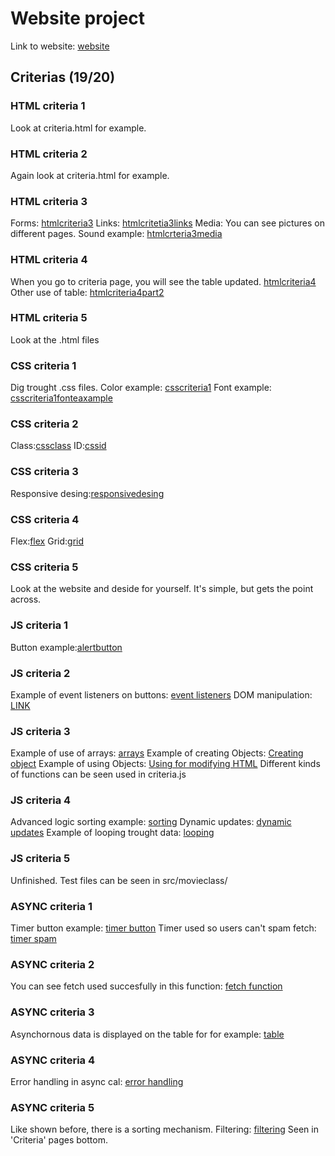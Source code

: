 # Website project

Link to website: [website](https://antnyk.github.io/web-kurssi-lopputyo/index.html)

## Criterias (19/20)

### HTML criteria 1
Look at criteria.html for example.

### HTML criteria 2
Again look at criteria.html for example.

### HTML criteria 3
Forms:
[htmlcriteria3](https://github.com/antnyk/web-kurssi-lopputyo/blob/286e539df427f44fb8d01211d90a37d8df0a8933/criteria.html#L75-L85)
Links:
[htmlcritetia3links](https://github.com/antnyk/web-kurssi-lopputyo/blob/286e539df427f44fb8d01211d90a37d8df0a8933/criteria.html#L17)
Media: You can see pictures on different pages. Sound example:
[htmlcrteria3media](https://github.com/antnyk/web-kurssi-lopputyo/blob/286e539df427f44fb8d01211d90a37d8df0a8933/criteria.html#L67)

### HTML criteria 4
When you go to criteria page, you will see the table updated.
[htmlcriteria4](https://github.com/antnyk/web-kurssi-lopputyo/blob/286e539df427f44fb8d01211d90a37d8df0a8933/criteria.html#L86-L95)
Other use of table:
[htmlcriteria4part2](https://github.com/antnyk/web-kurssi-lopputyo/blob/6ad7a56a45a4e4d2ed781ae728ec5f266c39a7d4/criteria.html#L202-L207)

### HTML criteria 5
Look at the .html files

### CSS criteria 1
Dig trought .css files. Color example: [csscriteria1](https://github.com/antnyk/web-kurssi-lopputyo/blob/6ad7a56a45a4e4d2ed781ae728ec5f266c39a7d4/css/crietria.css#L66-L68)
Font example: [csscriteria1fonteaxample](https://github.com/antnyk/web-kurssi-lopputyo/blob/6ad7a56a45a4e4d2ed781ae728ec5f266c39a7d4/css/crietria.css#L51)
### CSS criteria 2
Class:[cssclass](https://github.com/antnyk/web-kurssi-lopputyo/blob/6ad7a56a45a4e4d2ed781ae728ec5f266c39a7d4/css/crietria.css#L116-L119)
ID:[cssid](https://github.com/antnyk/web-kurssi-lopputyo/blob/6ad7a56a45a4e4d2ed781ae728ec5f266c39a7d4/css/style.css#L64-L67)
### CSS criteria 3
Responsive desing:[responsivedesing](https://github.com/antnyk/web-kurssi-lopputyo/blob/6ad7a56a45a4e4d2ed781ae728ec5f266c39a7d4/css/crietria.css#L142-L200)
### CSS criteria 4
Flex:[flex](https://github.com/antnyk/web-kurssi-lopputyo/blob/6ad7a56a45a4e4d2ed781ae728ec5f266c39a7d4/css/crietria.css#L58-L64)
Grid:[grid](https://github.com/antnyk/web-kurssi-lopputyo/blob/6ad7a56a45a4e4d2ed781ae728ec5f266c39a7d4/css/crietria.css#L16-L24)
### CSS criteria 5
Look at the website and deside for yourself. It's simple, but gets the point across.
### JS criteria 1
Button example:[alertbutton](https://github.com/antnyk/web-kurssi-lopputyo/blob/6ad7a56a45a4e4d2ed781ae728ec5f266c39a7d4/src/criteria.js#L84-L86)
### JS criteria 2
Example of event listeners on buttons: [event listeners](https://github.com/antnyk/web-kurssi-lopputyo/blob/6ad7a56a45a4e4d2ed781ae728ec5f266c39a7d4/src/criteria.js#L43-L51)
DOM manipulation: [LINK](https://github.com/antnyk/web-kurssi-lopputyo/blob/6ad7a56a45a4e4d2ed781ae728ec5f266c39a7d4/src/criteria.js#L120-L134)
### JS criteria 3
Example of use of arrays: [arrays](https://github.com/antnyk/web-kurssi-lopputyo/blob/6ad7a56a45a4e4d2ed781ae728ec5f266c39a7d4/src/criteria.js#L214-L223)
Example of creating Objects: [Creating object](https://github.com/antnyk/web-kurssi-lopputyo/blob/6ad7a56a45a4e4d2ed781ae728ec5f266c39a7d4/src/criteria.js#L218)
Example of using Objects: [Using for modifying HTML](https://github.com/antnyk/web-kurssi-lopputyo/blob/6ad7a56a45a4e4d2ed781ae728ec5f266c39a7d4/src/criteria.js#L131-L132)
Different kinds of functions can be seen used in criteria.js
### JS criteria 4
Advanced logic sorting example: [sorting](https://github.com/antnyk/web-kurssi-lopputyo/blob/6ad7a56a45a4e4d2ed781ae728ec5f266c39a7d4/src/criteria.js#L159-L181) 
Dynamic updates: [dynamic updates](https://github.com/antnyk/web-kurssi-lopputyo/blob/6ad7a56a45a4e4d2ed781ae728ec5f266c39a7d4/src/criteria.js#L120-L134)
Example of looping trought data: [looping](https://github.com/antnyk/web-kurssi-lopputyo/blob/6ad7a56a45a4e4d2ed781ae728ec5f266c39a7d4/src/criteria.js#L108-L114)
### JS criteria 5
Unfinished. Test files can be seen in src/movieclass/
### ASYNC criteria 1
Timer button example: [timer button](https://github.com/antnyk/web-kurssi-lopputyo/blob/6ad7a56a45a4e4d2ed781ae728ec5f266c39a7d4/src/criteria.js#L88-L97)
Timer used so users can't spam fetch: [timer spam](https://github.com/antnyk/web-kurssi-lopputyo/blob/6ad7a56a45a4e4d2ed781ae728ec5f266c39a7d4/src/criteria.js#L62-L70)
### ASYNC criteria 2
You can see fetch used succesfully in this function: [fetch function](https://github.com/antnyk/web-kurssi-lopputyo/blob/6ad7a56a45a4e4d2ed781ae728ec5f266c39a7d4/src/criteria.js#L183)
### ASYNC criteria 3
Asynchornous data is displayed on the table for for example: [table](https://github.com/antnyk/web-kurssi-lopputyo/blob/6ad7a56a45a4e4d2ed781ae728ec5f266c39a7d4/criteria.html#L204-L207)
### ASYNC criteria 4
Error handling in async cal: [error handling](https://github.com/antnyk/web-kurssi-lopputyo/blob/6ad7a56a45a4e4d2ed781ae728ec5f266c39a7d4/src/criteria.js#L202-L210)
### ASYNC criteria 5
Like shown before, there is a sorting mechanism.
Filtering: [filtering](https://github.com/antnyk/web-kurssi-lopputyo/blob/6ad7a56a45a4e4d2ed781ae728ec5f266c39a7d4/src/criteria.js#L103-L118)
Seen in 'Criteria' pages bottom.
